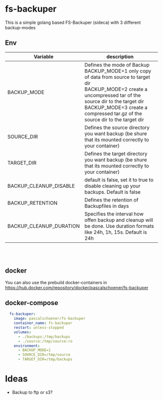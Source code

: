 # fs-backuper

This is a simple golang based FS-Backuper (sideca) with 3 different backup-modes

## Env

|Variable|description|
|---|---|
|BACKUP_MODE| Defines the mode of Backup <br>BACKUP_MODE=1 only copy of data from source to target dir <br>BACKUP_MODE=2 create a uncompressed tar of the source dir to the target dir<br>BACKUP_MODE=3 create a compressed tar.gz of the source dir to the target dir|
|SOURCE_DIR| Defines the source directory you want backup (be shure that its mounted correctly to your container)|
|TARGET_DIR| Defines the target directory you want backup (be shure that its mounted correctly to your container)|
|BACKUP_CLEANUP_DISABLE | default is false, set it to true to disable cleaning up your backups. Default is false|
|BACKUP_RETENTION| Defines the retention of Backupfiles in days|
|BACKUP_CLEANUP_DURATION| Specifies the interval how offen backup and cleanup will be done. Use duration formats like 24h, 1h, 15s. Default is 24h|


<br>
<br>

## docker

You can also use the prebuild docker-containers in https://hub.docker.com/repository/docker/pascalschoener/fs-backuper

## docker-compose
``` yaml
  fs-backuper:
    image: pascalschoener/fs-backuper
    container_name: fs-backuper
    restart: unless-stopped
    volumes:
      - ./backups:/tmp/backups
      - ./source:/tmp/source:ro
    environment:
      - BACKUP_MODE=1
      - SOURCE_DIR=/tmp/source
      - TARGET_DIR=/tmp/backups
```

# Ideas
* Backup to ftp or s3?
